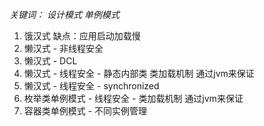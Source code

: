 *关键词： 设计模式 单例模式* 

1. 饿汉式
   缺点：应用启动加载慢
2. 懒汉式 - 非线程安全
3. 懒汉式 - DCL
4. 懒汉式 - 线程安全 - 静态内部类 类加载机制 通过jvm来保证
5. 懒汉式 - 线程安全 - synchronized
6. 枚举类单例模式 - 线程安全 - 类加载机制 通过jvm来保证
7. 容器类单例模式 - 不同实例管理